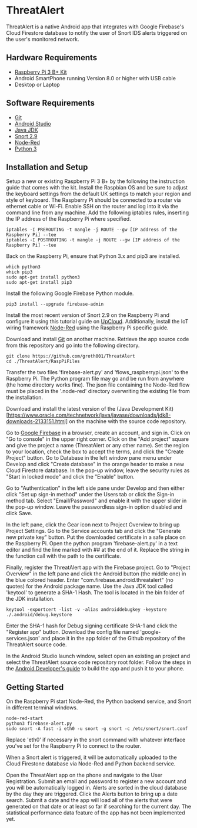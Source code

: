 # ThreatAlert

ThreatAlert is a native Android app that integrates with Google Firebase's Cloud Firestore database to notify the user of Snort IDS alerts triggered on the user's monitored network.

## Hardware Requirements

* [Raspberry Pi 3 B+ Kit](https://www.canakit.com/raspberry-pi/pi-3-model-b-plus-kits)
* Android SmartPhone running Version 8.0 or higher with USB cable
* Desktop or Laptop

## Software Requirements

* [Git](https://git-scm.com/)
* [Android Studio](https://developer.android.com/studio)
* [Java JDK](https://www.oracle.com/technetwork/java/javase/downloads/jdk8-downloads-2133151.html)
* [Snort 2.9](https://www.snort.org/)
* [Node-Red](https://nodered.org/)
* [Python 3](https://www.python.org/downloads/)

## Installation and Setup

Setup a new or existing Raspberry Pi 3 B+ by the following the instruction guide that comes with the kit. Install the Raspbian OS and be sure to adjust the keyboard settings from the default UK settings to match your region and style of keyboard. The Raspberry Pi should be connected to a router via ethernet cable or Wi-Fi. Enable SSH on the router and log into it via the command line from any machine. Add the following iptables rules, inserting the IP address of the Raspberry Pi where specified.
```
iptables -I PREROUTING -t mangle -j ROUTE --gw [IP address of the Raspberry Pi] --tee
iptables -I POSTROUTING -t mangle -j ROUTE --gw [IP address of the Raspberry Pi] --tee
``` 

Back on the Raspberry Pi, ensure that Python 3.x and pip3 are installed.
```
which python3
which pip3
sudo apt-get install python3
sudo apt-get install pip3
```
Install the following Google Firebase Python module.
```
pip3 install --upgrade firebase-admin
```
Install the most recent version of Snort 2.9 on the Raspberry Pi and configure it using this tutorial guide on [UpCloud](https://upcloud.com/community/tutorials/installing-snort-on-debian/).
Additionally, install the IoT wiring framework [Node-Red](https://nodered.org/docs/hardware/raspberrypi) using the Raspberry Pi specific guide.

Download and install [Git](https://git-scm.com/) on another machine. Retrieve the app source code from this repository and go into the following directory.
```
git clone https://github.com/groth001/ThreatAlert
cd ./ThreatAlert/RaspPiFiles
```
Transfer the two files 'firebase-alert.py' and 'flows_raspberrypi.json' to the Raspberry Pi. The Python program file may go and be run from anywhere (the home directory works fine). The json file containing the Node-Red flow must be placed in the '.node-red' directory overwriting the existing file from the installation.

Download and install the latest version of the (Java Development Kit)[https://www.oracle.com/technetwork/java/javase/downloads/jdk8-downloads-2133151.html] on the machine with the source code repository.


Go to [Google Firebase](https://firebase.google.com/) in a browser, create an account, and sign in. Click on "Go to console" in the upper right corner. Click on the "Add project" square and give the project a name (ThreatAlert or any other name). Set the region to your location, check the box to accept the terms, and click the "Create Project" button. Go to Database in the left window pane menu under Develop and click "Create database" in the orange header to make a new Cloud Firestore database. In the pop-up window, leave the security rules as "Start in locked mode" and click the "Enable" button.

Go to "Authentication" in the left side pane under Develop and then either click "Set up sign-in method" under the Users tab or click the Sign-in method tab. Select "Email/Password" and enable it with the upper slider in the pop-up window. Leave the passwordless sign-in option disabled and click Save.

In the left pane, click the Gear icon next to Project Overview to bring up Project Settings. Go to the Service accounts tab and click the "Generate new private key" button. Put the downloaded certificate in a safe place on the Raspberry Pi. Open the python program 'firebase-alert.py' in a text editor and find the line marked with ## at the end of it. Replace the string in the function call with the path to the certificate.

Finally, register the ThreatAlert app with the Firebase project. Go to "Project Overview" in the left pane and click the Android button (the middle one) in the blue colored header. Enter "com.firebase.android.threatalert" (no quotes) for the Android package name. Use the Java JDK tool called 'keytool' to generate a SHA-1 Hash. The tool is located in the bin folder of the JDK installation.
```
keytool -exportcert -list -v -alias androiddebugkey -keystore ./.android/debug.keystore
```
Enter the SHA-1 hash for Debug signing certificate SHA-1 and click the "Register app" button. Download the config file named 'google-services.json' and place it in the app folder of the Github repository of the ThreatAlert source code.

In the Android Studio launch window, select open an existing an project and select the ThreatAlert source code repository root folder. Follow the steps in the [Android Developer's guide](https://developer.android.com/training/basics/firstapp/running-app) to build the app and push it to your phone.

## Getting Started

On the Raspberry Pi start Node-Red, the Python backend service, and Snort in different terminal windows.
```
node-red-start
python3 firebase-alert.py
sudo snort -A fast -i eth0 -u snort -g snort -c /etc/snort/snort.conf
```
Replace 'eth0' if necessary in the snort command with whatever interface you've set for the Raspberry Pi to connect to the router.

When a Snort alert is triggered, it will be automatically uploaded to the Cloud Firestone database via Node-Red and Python backend service.

Open the ThreatAlert app on the phone and navigate to the User Registration. Submit an email and password to register a new account and you will be automatically logged in. Alerts are sorted in the cloud database by the day they are triggered. Click the Alerts button to bring up a date search. Submit a date and the app will load all of the alerts that were generated on that date or at least so far if searching for the current day. The statistical performance data feature of the app has not been implemented yet.

